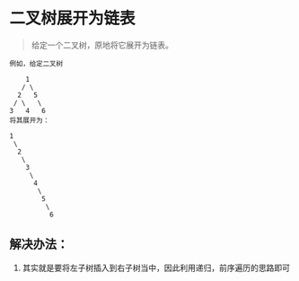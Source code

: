# 二叉树展开为链表

> 给定一个二叉树，原地将它展开为链表。

```
例如，给定二叉树

    1
   / \
  2   5
 / \   \
3   4   6
将其展开为：

1
 \
  2
   \
    3
     \
      4
       \
        5
         \
          6

```


## 解决办法：
1. 其实就是要将左子树插入到右子树当中，因此利用递归，前序遍历的思路即可
